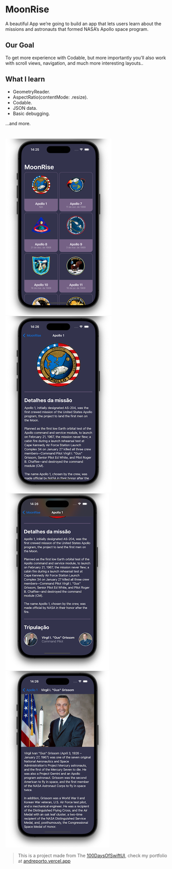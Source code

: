 # MoonRise

A beautiful App we’re going to build an app that lets users learn about the missions and astronauts that formed NASA’s Apollo space program.

## Our Goal

To get more experience with Codable, but more importantly you’ll also work with scroll views, navigation, and much more interesting layouts..

## What I learn

- GeometryReader.
- AspectRatio(contentMode: .resize).
- Codable.
- JSON data.
- Basic debugging.

…and more.

#

![Torrei Banner](./MoonRise/Documentation/MoonRise-01.png)
![Torrei Banner](./MoonRise/Documentation/MoonRise-02.png)
![Torrei Banner](./MoonRise/Documentation/MoonRise-03.png)
![Torrei Banner](./MoonRise/Documentation/MoonRise-04.png)

> This is a project made from The [100DaysOfSwiftUI](https://www.hackingwithswift.com/100/swiftui), check my portfolio at [andreporto.vercel.app](https://andreporto.vercel.app)
